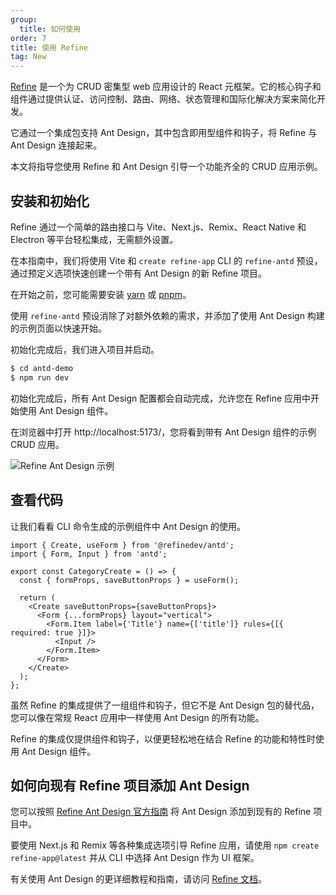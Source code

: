 ```yaml
---
group:
  title: 如何使用
order: 7
title: 使用 Refine
tag: New
---
```


[Refine](https://github.com/refinedev/refine) 是一个为 CRUD 密集型 web 应用设计的 React 元框架。它的核心钩子和组件通过提供认证、访问控制、路由、网络、状态管理和国际化解决方案来简化开发。

它通过一个集成包支持 Ant Design，其中包含即用型组件和钩子，将 Refine 与 Ant Design 连接起来。

本文将指导您使用 Refine 和 Ant Design 引导一个功能齐全的 CRUD 应用示例。

## 安装和初始化

Refine 通过一个简单的路由接口与 Vite、Next.js、Remix、React Native 和 Electron 等平台轻松集成，无需额外设置。

在本指南中，我们将使用 Vite 和 `create refine-app` CLI 的 `refine-antd` 预设，通过预定义选项快速创建一个带有 Ant Design 的新 Refine 项目。

在开始之前，您可能需要安装 [yarn](https://github.com/yarnpkg/yarn/) 或 [pnpm](https://pnpm.io/)。

<InstallDependencies npm='$ npm create refine-app@latest -- --preset refine-antd' yarn='$ yarn create refine-app@latest -- --preset refine-antd' pnpm='$ pnpm create refine-app@latest -- --preset refine-antd'></InstallDependencies>

使用 `refine-antd` 预设消除了对额外依赖的需求，并添加了使用 Ant Design 构建的示例页面以快速开始。

初始化完成后，我们进入项目并启动。

```bash
$ cd antd-demo
$ npm run dev
```

初始化完成后，所有 Ant Design 配置都会自动完成，允许您在 Refine 应用中开始使用 Ant Design 组件。

在浏览器中打开 http://localhost:5173/，您将看到带有 Ant Design 组件的示例 CRUD 应用。

![Refine Ant Design 示例](https://refine.ams3.cdn.digitaloceanspaces.com/example-readmes/antd-list-example.png)

## 查看代码

让我们看看 CLI 命令生成的示例组件中 Ant Design 的使用。

```tsx
import { Create, useForm } from '@refinedev/antd';
import { Form, Input } from 'antd';

export const CategoryCreate = () => {
  const { formProps, saveButtonProps } = useForm();

  return (
    <Create saveButtonProps={saveButtonProps}>
      <Form {...formProps} layout="vertical">
        <Form.Item label={'Title'} name={['title']} rules={[{ required: true }]}>
          <Input />
        </Form.Item>
      </Form>
    </Create>
  );
};
```

虽然 Refine 的集成提供了一组组件和钩子，但它不是 Ant Design 包的替代品，您可以像在常规 React 应用中一样使用 Ant Design 的所有功能。

Refine 的集成仅提供组件和钩子，以便更轻松地在结合 Refine 的功能和特性时使用 Ant Design 组件。

## 如何向现有 Refine 项目添加 Ant Design

您可以按照 [Refine Ant Design 官方指南](https://refine.dev/docs/ui-integrations/ant-design/introduction/) 将 Ant Design 添加到现有的 Refine 项目中。

要使用 Next.js 和 Remix 等各种集成选项引导 Refine 应用，请使用 `npm create refine-app@latest` 并从 CLI 中选择 Ant Design 作为 UI 框架。

有关使用 Ant Design 的更详细教程和指南，请访问 [Refine 文档](https://refine.dev/tutorial/ui-libraries/intro/ant-design/react-router/)。
